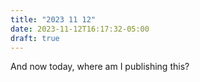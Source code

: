 ```yaml
---
title: "2023 11 12"
date: 2023-11-12T16:17:32-05:00
draft: true
---
```


And now today, where am I publishing this? 